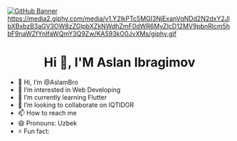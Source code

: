 [![GitHub Banner](https://user-images.githubusercontent.com/58959408/232639433-cb0aea21-66f0-4508-a771-85e2089c5a87.gif)](https://github.com/zainwen9)
https://media2.giphy.com/media/v1.Y2lkPTc5MGI3NjExanVqNDd2N2dxY2JlbXBxbzB3aGV3OW8zZGlpbXZkNWdhZmF0dWR6MyZlcD12MV9pbnRlcm5hbF9naWZfYnlfaWQmY3Q9Zw/KA593kO0JvXMs/giphy.gif
<h1 align="center">Hi 👋, I'M Aslan Ibragimov</h1>

- 👋 Hi, I’m @AslamBro
- 👀 I’m interested in Web Developing
- 🌱 I’m currently learning Flutter
- 💞️ I’m looking to collaborate on IQTIDOR
- 📫 How to reach me  
- 😄 Pronouns: Uzbek
- ⚡ Fun fact: 

<!---
AslamBro/AslamBro is a ✨ special ✨ repository because its `README.md` (this file) appears on your GitHub profile.
You can click the Preview link to take a look at your changes.
--->
